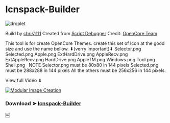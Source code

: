 # Icnspack-Builder

![droplet](https://user-images.githubusercontent.com/6248794/92038832-04a88980-ed42-11ea-9257-19556c6444bd.png)

Build by [chris1111](https://github.com/chris1111/)
Created from [Script Debugger](https://latenightsw.com/)
Credit: [OpenCore Team](https://github.com/acidanthera/OpenCorePkg)

This tool is for create OpenCore Themes.
create this set of Icon at the good size and use 
the name bellow.
⬇︎(verry important)⬇︎
Selector.png Selected.png
Apple.png ExtHardDrive.png AppleRecv.png ExtAppleRecv.png HardDrive.png AppleTM.png Windows.png Tool.png Shell.png
 
NOTE Selector.png must be 80x80 in 144 pixels
Selected.png  must be 288x288 in 144 pixels
All the others must be 256x256 in 144 pixels.

View full Video ⬇︎

[![Modular Image Creation](https://i.ibb.co/K5bFrB5/VIDEO.png)]()


### Download ➤ [Icnspack-Builder](https://github.com/chris1111/Icnspack-Builder/releases/tag/V1)

￼

